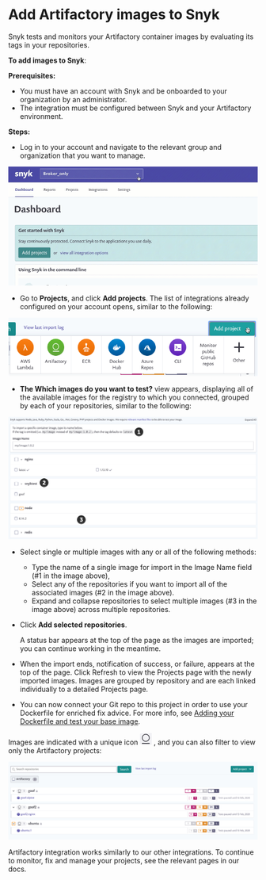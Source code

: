 # Add Artifactory images to Snyk

Snyk tests and monitors your Artifactory container images by evaluating its tags in your repositories.

**To add images to Snyk**:

**Prerequisites:**

* You must have an account with Snyk and be onboarded to your organization by an administrator.
* The integration must be configured between Snyk and your Artifactory environment.

**Steps:**

* Log in to your account and navigate to the relevant group and organization that you want to manage.

![](<../../../../.gitbook/assets/add-artifactory-images (1) (2) (1) (1) (1) (1) (1) (1) (1) (1) (1) (1) (1) (1) (1) (1) (1) (1) (1) (1) (1) (1) (1) (1) (1) (1) (1) (1) (1) (1) (1) (1) (1) (1) (1) (1) (1) (1) (1) (1) (1) (1) (1) (1) (1) (1) (1) (1) (1) (1) (50).gif>)

* Go to **Projects**, and click **Add projects**. The list of integrations already configured on your account opens, similar to the following:

![](../../../../.gitbook/assets/uuid-dd01aab7-482f-0fc2-01de-c2427a14a0e0-en.png)

* **The Which images do you want to test?** view appears, displaying all of the available images for the registry to which you connected, grouped by each of your repositories, similar to the following:

![](<../../../../.gitbook/assets/uuid-bd9cf629-f5fb-b28b-1fc1-40df2367a7f9-en (1) (1) (2) (4) (2) (1) (1) (1) (1) (1) (1) (1) (1) (1) (1) (1) (1) (1) (1) (1) (1) (1) (1) (1) (1) (1) (1) (1) (1) (1) (1) (1) (1) (1) (1) (1) (1) (1) (1) (1) (1) (1) (1) (1) (1) (1) (1) (1) (1) (1) ( (23).png>)

* Select single or multiple images with any or all of the following methods:
  * Type the name of a single image for import in the Image Name field (#1 in the image above),
  * Select any of the repositories if you want to import all of the associated images (#2 in the image above).
  * Expand and collapse repositories to select multiple images (#3 in the image above) across multiple repositories.
*   Click **Add selected repositories**.

    A status bar appears at the top of the page as the images are imported; you can continue working in the meantime.
* When the import ends, notification of success, or failure, appears at the top of the page. Click Refresh to view the Projects page with the newly imported images. Images are grouped by repository and are each linked individually to a detailed Projects page.
* You can now connect your Git repo to this project in order to use your Dockerfile for enriched fix advice. For more info, see [Adding your Dockerfile and test your base image](https://support.snyk.io/hc/articles/360003916218#UUID-9ab347a6-8af0-ef6c-5ebd-cec21fbfab29).

Images are indicated with a unique icon ![](../../../../.gitbook/assets/uuid-d083d5fe-780a-cf2f-18db-42720db8c5a1-en.png) , and you can also filter to view only the Artifactory projects:

![](../../../../.gitbook/assets/uuid-5c95894c-97d8-a6a9-0969-7c5fee541211-en.png)

Artifactory integration works similarly to our other integrations. To continue to monitor, fix and manage your projects, see the relevant pages in our docs.
